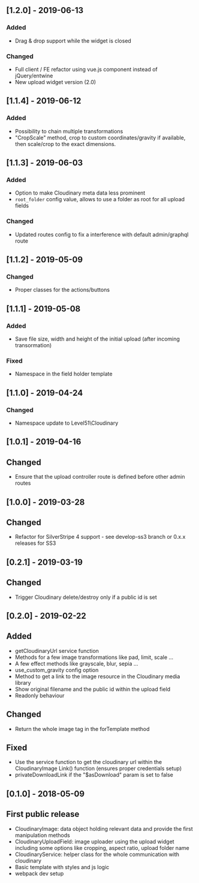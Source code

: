 ## [1.2.0] - 2019-06-13
### Added
- Drag & drop support while the widget is closed

### Changed
- Full client / FE refactor using vue.js component instead of jQuery/entwine
- New upload widget version (2.0)

## [1.1.4] - 2019-06-12
### Added
- Possibility to chain multiple transformations
- "CropScale" method, crop to custom coordinates/gravity if available, then scale/crop to the exact dimensions.

## [1.1.3] - 2019-06-03
### Added
- Option to make Cloudinary meta data less prominent
- `root_folder` config value, allows to use a folder as root for all upload fields

### Changed
- Updated routes config to fix a interference with default admin/graphql route

## [1.1.2] - 2019-05-09
### Changed
- Proper classes for the actions/buttons

## [1.1.1] - 2019-05-08
### Added
- Save file size, width and height of the initial upload (after incoming transormation)

### Fixed
- Namespace in the field holder template 

## [1.1.0] - 2019-04-24
### Changed
- Namespace update to Level51\Cloudinary

## [1.0.1] - 2019-04-16
## Changed
- Ensure that the upload controller route is defined before other admin routes

## [1.0.0] - 2019-03-28
## Changed
- Refactor for SilverStripe 4 support - see develop-ss3 branch or 0.x.x releases for SS3

## [0.2.1] - 2019-03-19
## Changed
- Trigger Cloudinary delete/destroy only if a public id is set

## [0.2.0] - 2019-02-22
## Added
- getCloudinaryUrl service function
- Methods for a few image transformations like pad, limit, scale ...
- A few effect methods like grayscale, blur, sepia ...
- use_custom_gravity config option
- Method to get a link to the image resource in the Cloudinary media library
- Show original filename and the public id within the upload field
- Readonly behaviour

## Changed
- Return the whole image tag in the forTemplate method

## Fixed
- Use the service function to get the cloudinary url within the CloudinaryImage Link() function (ensures proper credentials setup)
- privateDownloadLink if the "$asDownload" param is set to false

## [0.1.0] - 2018-05-09
## First public release
- CloudinaryImage: data object holding relevant data and provide the first manipulation methods
- CloudinaryUploadField: image uploader using the upload widget including some options like cropping, aspect ratio, upload folder name
- CloudinaryService: helper class for the whole communication with cloudinary
- Basic template with styles and js logic
- webpack dev setup
